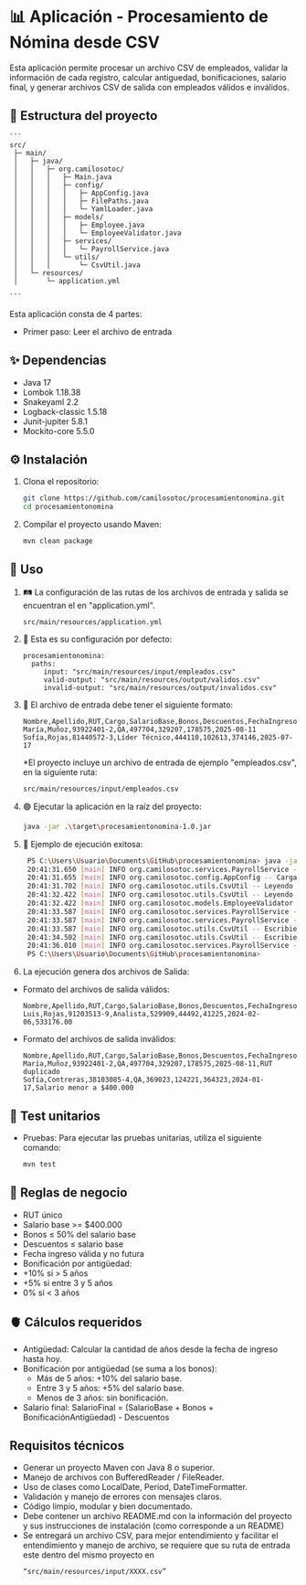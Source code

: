 # 📊 Aplicación - Procesamiento de Nómina desde CSV

Esta aplicación permite procesar un archivo CSV de empleados, validar la información de cada registro, calcular antiguedad, bonificaciones, salario final, y generar archivos CSV de salida con empleados válidos e inválidos.

## 📂 Estructura del proyecto

    ```
    src/
     ├─ main/
     │   ├─ java/
     │   │   ├─ org.camilosotoc/
     │   │   │   ├─ Main.java
     │   │   │   ├─ config/
     │   │   │   │   ├─ AppConfig.java
     │   │   │   │   ├─ FilePaths.java
     │   │   │   │   └─ YamlLoader.java
     │   │   │   ├─ models/
     │   │   │   │   ├─ Employee.java
     │   │   │   │   └─ EmployeeValidator.java
     │   │   │   ├─ services/
     │   │   │   │   └─ PayrollService.java
     │   │   │   └─ utils/
     │   │   │       └─ CsvUtil.java
     │   └─ resources/
     │       └─ application.yml
    
    ```
Esta aplicación consta de 4 partes:
 - Primer paso: Leer el archivo de entrada


## ✨ Dependencias

- Java 17
- Lombok 1.18.38
- Snakeyaml 2.2
- Logback-classic 1.5.18
- Junit-jupiter 5.8.1
- Mockito-core 5.5.0

## ⚙️ Instalación

1. Clona el repositorio:

   ```bash
   git clone https://github.com/camilosotoc/procesamientonomina.git
   cd procesamientonomina
   ```

2. Compilar el proyecto usando Maven:

   ```bash
   mvn clean package
   ```

## 🚀 Uso

1. 🛤️ La configuración de las rutas de los archivos de entrada y salida se encuentran el en "application.yml".

   ```
   src/main/resources/application.yml
   ```

2. 📝 Esta es su configuración por defecto:

   ```
   procesamientonomina:
     paths:
        input: "src/main/resources/input/empleados.csv"
        valid-output: "src/main/resources/output/validos.csv"
        invalid-output: "src/main/resources/output/invalidos.csv"
   ```

3. 📝 El archivo de entrada debe tener el siguiente formato:

   ```
   Nombre,Apellido,RUT,Cargo,SalarioBase,Bonos,Descuentos,FechaIngreso
   María,Muñoz,93922401-2,QA,497704,329207,178575,2025-08-11
   Sofía,Rojas,81440572-3,Líder Técnico,444110,102613,374146,2025-07-17
   ```
   *El proyecto incluye un archivo de entrada de ejemplo "empleados.csv", en la siguiente ruta:
   ```
   src/main/resources/input/empleados.csv
   ```

4. 🟢 Ejecutar la aplicación en la raíz del proyecto:
  
   ```bash
   java -jar .\target\procesamientonomina-1.0.jar
   ``` 
5. 📝 Ejemplo de ejecución exitosa:

   ```bash
    PS C:\Users\Usuario\Documents\GitHub\procesamientonomina> java -jar .\target\procesamientonomina-1.0.jar
    20:41:31.650 [main] INFO org.camilosotoc.services.PayrollService -- ### Procesamiento Nomina - INICIO ####
    20:41:31.655 [main] INFO org.camilosotoc.config.AppConfig -- Cargando configuracion desde: src\main\resources\application.yml.
    20:41:31.702 [main] INFO org.camilosotoc.utils.CsvUtil -- Leyendo CSV - Desde: src/main/resources/input/empleados.csv.
    20:41:32.422 [main] INFO org.camilosotoc.utils.CsvUtil -- Leyendo CSV - Empleados registrados: 1000000.
    20:41:32.422 [main] INFO org.camilosotoc.models.EmployeeValidator -- Validando los registros de empleados.
    20:41:33.587 [main] INFO org.camilosotoc.services.PayrollService -- Registros de empleados validos: 225168.
    20:41:33.587 [main] INFO org.camilosotoc.services.PayrollService -- Registros de empleados invalidos: 774832.
    20:41:33.587 [main] INFO org.camilosotoc.utils.CsvUtil -- Escribiendo CSV - Empleados validos: src/main/resources/output/validos.csv.
    20:41:34.502 [main] INFO org.camilosotoc.utils.CsvUtil -- Escribiendo CSV - Registros invalidos: src/main/resources/output/invalidos.csv.
    20:41:36.010 [main] INFO org.camilosotoc.services.PayrollService -- ### Procesamiento Nomina - FIN ####
    PS C:\Users\Usuario\Documents\GitHub\procesamientonomina>
   ```
6. La ejecución genera dos archivos de Salida:
- Formato del archivos de salida válidos:
   ```
   Nombre,Apellido,RUT,Cargo,SalarioBase,Bonos,Descuentos,FechaIngreso,SalarioFinal
   Luis,Rojas,91203513-9,Analista,529909,44492,41225,2024-02-06,533176.00
   ```
- Formato del archivos de salida inválidos:
   ```
   Nombre,Apellido,RUT,Cargo,SalarioBase,Bonos,Descuentos,FechaIngreso,MotivoError
   María,Muñoz,93922401-2,QA,497704,329207,178575,2025-08-11,RUT duplicado
   Sofía,Contreras,38103085-4,QA,369023,124221,364323,2024-01-17,Salario menor a $400.000
   ```
## 🧪 Test unitarios
- Pruebas: Para ejecutar las pruebas unitarias, utiliza el siguiente comando:

   ```bash
   mvn test
   ```

## 📏 Reglas de negocio

- RUT único
- Salario base >= $400.000
- Bonos ≤ 50% del salario base
- Descuentos ≤ salario base
- Fecha ingreso válida y no futura
- Bonificación por antigüedad:
- +10% si > 5 años
- +5% si entre 3 y 5 años
- 0% si < 3 años

## 🫀 Cálculos requeridos

- Antigüedad: Calcular la cantidad de años desde la fecha de ingreso hasta hoy.
- Bonificación por antigüedad (se suma a los bonos):
  - Más de 5 años: +10% del salario base.
  - Entre 3 y 5 años: +5% del salario base.
  - Menos de 3 años: sin bonificación.
- Salario final:
  SalarioFinal = (SalarioBase + Bonos + BonificaciónAntigüedad) - Descuentos

## Requisitos técnicos

- Generar un proyecto Maven con Java 8 o superior.
- Manejo de archivos con BufferedReader / FileReader.
- Uso de clases como LocalDate, Period, DateTimeFormatter.
- Validación y manejo de errores con mensajes claros.
- Código limpio, modular y bien documentado.
- Debe contener un archivo README.md con la información del proyecto y sus instrucciones
  de instalación (como corresponde a un README)
- Se entregará un archivo CSV, para mejor entendimiento y facilitar el entendimiento y manejo
  de archivo, se requiere que su ruta de entrada este dentro del mismo proyecto en
  ```
  “src/main/resources/input/XXXX.csv”
  ```
